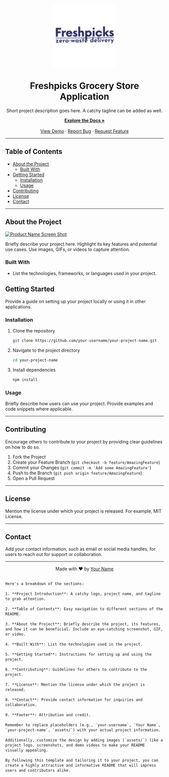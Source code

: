 
<div align="center">
    <img src="static/Freshpicks_logo.png" alt="Project Logo" width="200">
    <h1>Freshpicks Grocery Store Application</h1>
    <p>Short project description goes here. A catchy tagline can be added as well.</p>
    <a href="https://github.com/your-username/your-project-name"><strong>Explore the Docs »</strong></a>
    <br>
    <br>
    <a href="https://github.com/your-username/your-project-name">View Demo</a>
    ·
    <a href="https://github.com/your-username/your-project-name/issues">Report Bug</a>
    ·
    <a href="https://github.com/your-username/your-project-name/issues">Request Feature</a>
</div>

---

## Table of Contents

- [About the Project](#about-the-project)
  - [Built With](#built-with)
- [Getting Started](#getting-started)
  - [Installation](#installation)
  - [Usage](#usage)
- [Contributing](#contributing)
- [License](#license)
- [Contact](#contact)

---

## About the Project

[![Product Name Screen Shot][product-screenshot]](https://example.com)

Briefly describe your project here. Highlight its key features and potential use cases. Use images, GIFs, or videos to capture attention.

### Built With

- List the technologies, frameworks, or languages used in your project.

## Getting Started

Provide a guide on setting up your project locally or using it in other applications.

### Installation

1. Clone the repository
   ```sh
   git clone https://github.com/your-username/your-project-name.git
   ```
2. Navigate to the project directory
   ```sh
   cd your-project-name
   ```
3. Install dependencies
   ```sh
   npm install
   ```

### Usage

Briefly describe how users can use your project. Provide examples and code snippets where applicable.

---

## Contributing

Encourage others to contribute to your project by providing clear guidelines on how to do so.

1. Fork the Project
2. Create your Feature Branch (`git checkout -b feature/AmazingFeature`)
3. Commit your Changes (`git commit -m 'Add some AmazingFeature'`)
4. Push to the Branch (`git push origin feature/AmazingFeature`)
5. Open a Pull Request

---

## License

Mention the license under which your project is released. For example, MIT License.

---

## Contact

Add your contact information, such as email or social media handles, for users to reach out for support or collaboration.

---

<div align="center">
    <p>Made with ❤️ by <a href="https://github.com/your-username">Your Name</a></p>
</div>

[product-screenshot]: assets/screenshot.png
```

Here's a breakdown of the sections:

1. **Project Introduction**: A catchy logo, project name, and tagline to grab attention.

2. **Table of Contents**: Easy navigation to different sections of the README.

3. **About the Project**: Briefly describe the project, its features, and how it can be beneficial. Include an eye-catching screenshot, GIF, or video.

4. **Built With**: List the technologies used in the project.

5. **Getting Started**: Instructions for setting up and using the project.

6. **Contributing**: Guidelines for others to contribute to the project.

7. **License**: Mention the license under which the project is released.

8. **Contact**: Provide contact information for inquiries and collaboration.

9. **Footer**: Attribution and credit.

Remember to replace placeholders (e.g., `your-username`, `Your Name`, `your-project-name`, `assets/`) with your actual project information.

Additionally, customize the design by adding images (`assets/`) like a project logo, screenshots, and demo videos to make your README visually appealing.

By following this template and tailoring it to your project, you can create a highly attractive and informative README that will impress users and contributors alike.
